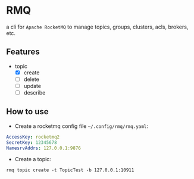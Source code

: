 # RMQ

a cli for `Apache RocketMQ` to manage topics, groups, clusters, acls, brokers, etc.


## Features

- topic
    - [x] create
    - [ ] delete
    - [ ] update
    - [ ] describe

## How to use

* Create a rocketmq config file `~/.config/rmq/rmq.yaml`:

```yaml
AccessKey: rocketmq2
SecretKey: 12345678
NamesrvAddrs: 127.0.0.1:9876
```

* Create a topic:

```shell
rmq topic create -t TopicTest -b 127.0.0.1:10911
```
